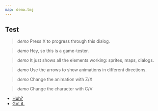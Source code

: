```yaml
---
map: demo.tmj
---
```


## Test

> *demo* Press X to progress through this dialog.

> *demo* Hey, so this is a game-tester.

> *demo* It just shows all the elements working: sprites, maps, dialogs.

> *demo* Use the arrows to show animations in different directions.

> *demo* Change the animation with Z/X

> *demo* Change the character with C/V

- [Huh?](#test)
- [Got it.](END)
